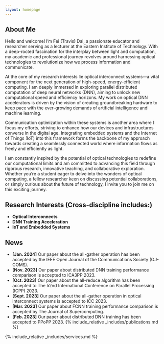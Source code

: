 ```yaml
---
layout: homepage
---
```


## About Me

Hello and welcome! I’m Fei (Travis) Dai, a passionate educator and researcher serving as a lecturer at the Eastern Institute of Technology. With a deep-rooted fascination for the interplay between light and computation, my academic and professional journey revolves around harnessing optical technologies to revolutionize how we process information and communicate.

At the core of my research interests lie optical interconnect systems—a vital component for the next generation of high-speed, energy-efficient computing. I am deeply immersed in exploring parallel distributed computation of deep neural networks (DNN), aiming to unlock new computational speed and efficiency horizons. My work on optical DNN accelerators is driven by the vision of creating groundbreaking hardware to keep pace with the ever-growing demands of artificial intelligence and machine learning.

Communication optimization within these systems is another area where I focus my efforts, striving to enhance how our devices and infrastructures converse in the digital age. Integrating embedded systems and the Internet of Things (IoT) into this framework forms the backbone of my approach towards creating a seamlessly connected world where information flows as freely and efficiently as light.

I am constantly inspired by the potential of optical technologies to redefine our computational limits and am committed to advancing this field through rigorous research, innovative teaching, and collaborative exploration. Whether you’re a student eager to delve into the wonders of optical computing, a fellow researcher keen on discussing potential collaborations, or simply curious about the future of technology, I invite you to join me on this exciting journey.

## Research Interests (Cross-discipline includes:)

- **Optical Interconnects** 
- **DNN Training Acceleration** 
- **IoT and Embedded Systems** 

## News

- **[Jan. 2024]** Our paper about the all-gather operation has been accepted by the IEEE Open Journal of the Communications Society (OJ-COMS).
- **[Nov. 2023]** Our paper about distributed DNN training performance comparison is accepted to ICA3PP 2023.
- **[Oct. 2023]** Our paper about the all-reduce algorithm has been accepted to The 52nd International Conference on Parallel Processing (ICPP) 2023.
- **[Sept. 2023]** Our paper about the all-gather operation in optical interconnect systems is accepted to ICC 2023.
- **[Mar. 2023]** Our paper about FCNN training performance comparison is accepted by The Journal of Supercomputing.
- **[Feb. 2023]** Our paper about distributed DNN training has been accepted to PPoPP 2023.
{% include_relative _includes/publications.md %}

{% include_relative _includes/services.md %}
